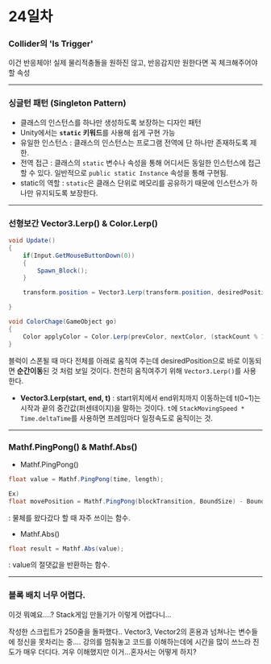 # 24일차

### Collider의 'Is Trigger'
이건 반응체야! 실제 물리적충돌을 원하진 않고, 반응감지만 원한다면 꼭 체크해주어야 할 속성
___

### 싱글턴 패턴 (Singleton Pattern)
- 클래스의 인스턴스를 하나만 생성하도록 보장하는 디자인 패턴
- Unity에서는 **`static` 키워드**를 사용해 쉽게 구현 가능
- 유일한 인스턴스
: 클래스의 인스턴스는 프로그램 전역에 단 하나만 존재하도록 제한.
- 전역 접근
: 클래스의 `static` 변수나 속성을 통해 어디서든 동일한 인스턴스에 접근할 수 있다.
일반적으로 `public static Instance` 속성을 통해 구현됨.
- static의 역할
: `static`은 클래스 단위로 메모리를 공유하기 때문에 인스턴스가 하나만 유지되도록 보장한다.
___
### 선형보간 Vector3.Lerp() & Color.Lerp()
```cs
void Update()
{
    if(Input.GetMouseButtonDown(0))
    {
        Spawn_Block();
    }

    transform.position = Vector3.Lerp(transform.position, desiredPosition, StackMovingSpeed * Time.deltaTime); // 움직임을 부드럽게 처리

}

void ColorChage(GameObject go)
{
    Color applyColor = Color.Lerp(prevColor, nextColor, (stackCount % 11) / 10f); // stackCount % 11로 0~10까지 반복하고 10으로 나누어 0~1로 변환
}
```
블럭이 스폰될 때 마다 전체를 아래로 움직여 주는데 desiredPosition으로 바로 이동되면 **순간이동**된 것 처럼 보일 것이다. 천천히 움직여주기 위해 `Vector3.Lerp()`를 사용한다.
- **Vector3.Lerp(start, end, t)**
: start위치에서 end위치까지 이동하는데 t(0~1)는 시작과 끝의 중간값(퍼센테이지)을 말하는 것이다.
`t`에 `StackMovingSpeed * Time.deltaTime`를 사용하면 프레임마다 일정속도로 움직이는 것.
___
### Mathf.PingPong() & Mathf.Abs()
- Mathf.PingPong()
```cs
float value = Mathf.PingPong(time, length);

Ex)
float movePosition = Mathf.PingPong(blockTransition, BoundSize) - BoundSize / 2; // 중심을 두고 왔다갔다하도록
```
: 물체를 왔다갔다 할 때 자주 쓰이는 함수.

- Mathf.Abs()
```cs
float result = Mathf.Abs(value);
```
: value의 절댓값을 반환하는 함수.
___
### 블록 배치 너무 어렵다.
이것 뭐예요....? Stack게임 만들기가 이렇게 어렵다니...
 
작성한 스크립트가 250줄을 돌파했다..
Vector3, Vector2의 혼용과 넘쳐나는 변수들에 정신을 못차리는 중....
강의를 멈춰놓고 코드를 이해하는데에 시간을 많이 쓰느라 진도가 매우 더디다.
겨우 이해했지만 이거...혼자서는 어떻게 하지?
